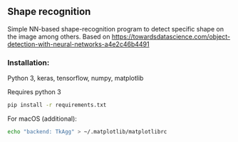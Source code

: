 Shape recognition
-----------------

Simple NN-based shape-recognition program to detect specific shape on the image among others.
Based on https://towardsdatascience.com/object-detection-with-neural-networks-a4e2c46b4491

### Installation:

Python 3, keras, tensorflow, numpy, matplotlib

Requires python 3

```bash
pip install -r requirements.txt
```

For macOS (additional):
```bash
echo "backend: TkAgg" > ~/.matplotlib/matplotlibrc
```